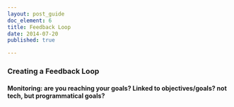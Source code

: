 ```yaml
---
layout: post_guide
doc_element: 6
title: Feedback Loop
date: 2014-07-20
published: true

---
```


### Creating a Feedback Loop

#### Monitoring: are you reaching your goals? Linked to objectives/goals? not tech, but programmatical goals?

